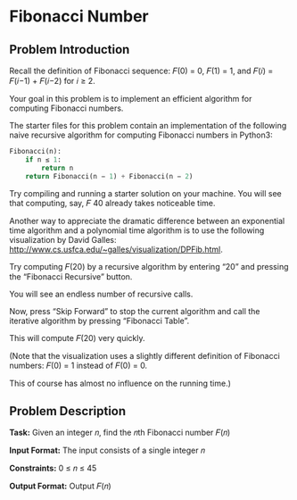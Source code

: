 # Fibonacci Number

## Problem Introduction

Recall the definition of Fibonacci sequence: 𝐹(0) = 0, 𝐹(1) = 1, and 𝐹(𝑖) = 𝐹(𝑖−1) + 𝐹(𝑖−2) for 𝑖 ≥ 2.

Your goal in this problem is to implement an efficient algorithm for computing Fibonacci numbers. 

The starter files for this problem contain an implementation of the following naive recursive algorithm for computing Fibonacci numbers in Python3:

```Python
Fibonacci(n):
    if n ≤ 1:
        return n
    return Fibonacci(n − 1) + Fibonacci(n − 2)
```

Try compiling and running a starter solution on your machine. 
You will see that computing, say, 𝐹 40 already takes noticeable time.

Another way to appreciate the dramatic difference between an exponential time algorithm and a polynomial time algorithm is to use the following visualization by David Galles: http://www.cs.usfca.edu/~galles/visualization/DPFib.html.

Try computing 𝐹(20) by a recursive algorithm by entering “20” and pressing the “Fibonacci Recursive” button.

You will see an endless number of recursive calls.

Now, press “Skip Forward” to stop the current algorithm and call the iterative algorithm by pressing “Fibonacci Table”.

This will compute 𝐹(20) very quickly.

(Note that the visualization uses a slightly different definition of Fibonacci numbers: 𝐹(0) = 1 instead of 𝐹(0) = 0.

This of course has almost no influence on the running time.)

## Problem Description

**Task:** Given an integer 𝑛, find the 𝑛th Fibonacci number 𝐹(𝑛)

**Input Format:** The input consists of a single integer 𝑛

**Constraints:** 0 ≤ 𝑛 ≤ 45

**Output Format:** Output 𝐹(𝑛)
